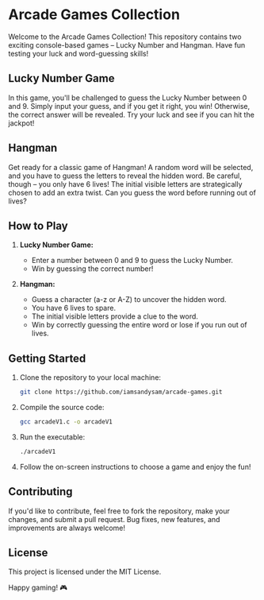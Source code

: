 # Arcade Games Collection

Welcome to the Arcade Games Collection! This repository contains two exciting console-based games – Lucky Number and Hangman. Have fun testing your luck and word-guessing skills!

## Lucky Number Game

In this game, you'll be challenged to guess the Lucky Number between 0 and 9. Simply input your guess, and if you get it right, you win! Otherwise, the correct answer will be revealed. Try your luck and see if you can hit the jackpot!

## Hangman

Get ready for a classic game of Hangman! A random word will be selected, and you have to guess the letters to reveal the hidden word. Be careful, though – you only have 6 lives! The initial visible letters are strategically chosen to add an extra twist. Can you guess the word before running out of lives?

## How to Play

1. **Lucky Number Game:**
   - Enter a number between 0 and 9 to guess the Lucky Number.
   - Win by guessing the correct number!

2. **Hangman:**
   - Guess a character (a-z or A-Z) to uncover the hidden word.
   - You have 6 lives to spare.
   - The initial visible letters provide a clue to the word.
   - Win by correctly guessing the entire word or lose if you run out of lives.

## Getting Started

1. Clone the repository to your local machine:

    ```bash
    git clone https://github.com/iamsandysam/arcade-games.git
    ```

2. Compile the source code:

    ```bash
    gcc arcadeV1.c -o arcadeV1
    ```

3. Run the executable:

    ```bash
    ./arcadeV1
    ```

4. Follow the on-screen instructions to choose a game and enjoy the fun!

## Contributing

If you'd like to contribute, feel free to fork the repository, make your changes, and submit a pull request. Bug fixes, new features, and improvements are always welcome!

## License

This project is licensed under the MIT License.

Happy gaming! 🎮

